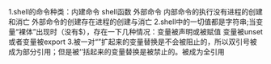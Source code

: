 1.shell的命令种类：内建命令 shell函数 外部命令
内部命令的执行没有进程的创建和消亡	外部命令的创建存在进程的创建与消亡
2.shell中的一切值都是字符串;当变量“裸体”出现时（没有$），存在一下几种情况：变量被声明或被赋值 变量被unset 或者变量被export
3.被一对“”扩起来的变量替换是不会被阻止的，所以双引号被成为部分引用；但是被‘’括起来的变量替换是被禁止的。被成为全引用
